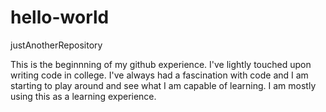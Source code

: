 # hello-world
justAnotherRepository

This is the beginnning of my github experience. I've lightly touched upon writing code in college. 
I've always had a fascination with code and I am starting to play around and see what I am capable of learning. 
I am mostly using this as a learning experience. 
